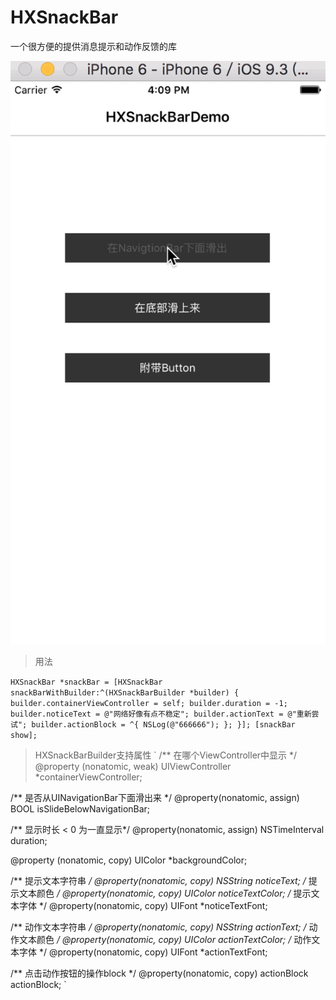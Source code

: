 # HXSnackBar
一个很方便的提供消息提示和动作反馈的库

![](https://github.com/chx632996066/HXSnackBar/blob/master/HXSnackBarDemo/HXSnackBar.gif)


>用法

`
HXSnackBar *snackBar = [HXSnackBar snackBarWithBuilder:^(HXSnackBarBuilder *builder) {
                builder.containerViewController = self;
        builder.duration = -1;
        builder.noticeText = @"网络好像有点不稳定";
        builder.actionText = @"重新尝试";
        builder.actionBlock = ^{
            NSLog(@"666666");
        };
    }];
    [snackBar show];
 `

>HXSnackBarBuilder支持属性
`
/** 在哪个ViewController中显示 */
@property (nonatomic, weak) UIViewController *containerViewController;

/** 是否从UINavigationBar下面滑出来 */
@property(nonatomic, assign) BOOL isSlideBelowNavigationBar;

/** 显示时长 < 0 为一直显示*/
@property(nonatomic, assign) NSTimeInterval duration;

@property (nonatomic, copy) UIColor *backgroundColor;

/** 提示文本字符串 */
@property(nonatomic, copy) NSString *noticeText;
/** 提示文本颜色 */
@property(nonatomic, copy) UIColor *noticeTextColor;
/** 提示文本字体 */
@property(nonatomic, copy) UIFont *noticeTextFont;

/** 动作文本字符串 */
@property(nonatomic, copy) NSString *actionText;
/** 动作文本颜色 */
@property(nonatomic, copy) UIColor *actionTextColor;
/** 动作文本字体 */
@property(nonatomic, copy) UIFont *actionTextFont;

/** 点击动作按钮的操作block */
@property(nonatomic, copy) actionBlock actionBlock;
`